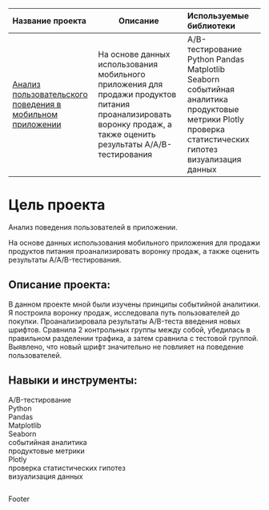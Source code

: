  | Название проекта  | Описание | Используемые библиотеки |
| :-------------------- | --------------------- |:---------------------------|
| [Анализ пользовательского поведения в мобильном приложении](https://github.com/Gladkikhao/myprojects2022/tree/main/Анализ%20пользовательского%20поведения%20в%20мобильном%20приложении) | На основе данных использования мобильного приложения для продажи продуктов питания проанализировать воронку продаж, а также оценить результаты A/A/B-тестирования  | A/B-тестирование Python Pandas Matplotlib Seaborn событийная аналитика продуктовые метрики Plotly проверка статистических гипотез визуализация данных|

# Цель проекта
  
Анализ поведения пользователей в приложении.   
  
На основе данных использования мобильного приложения для продажи продуктов питания проанализировать воронку продаж, а также оценить результаты A/A/B-тестирования.    

## Описание проекта:  
В данном проекте мной были изучены принципы событийной аналитики. Я построила воронку продаж, исследовала путь пользователей до покупки. Проанализировала результаты A/B-теста введения новых шрифтов. Сравнила 2 контрольных группы между собой, убедилась в правильном разделении трафика, а затем сравнила с тестовой группой.  
Выявлено, что новый шрифт значительно не повлияет на поведение пользователей.  
  
## Навыки и инструменты:  
A/B-тестирование  
Python  
Pandas   
Matplotlib  
Seaborn  
событийная аналитика  
продуктовые метрики  
Plotly  
проверка статистических гипотез  
визуализация данных  


```python
```
Footer
